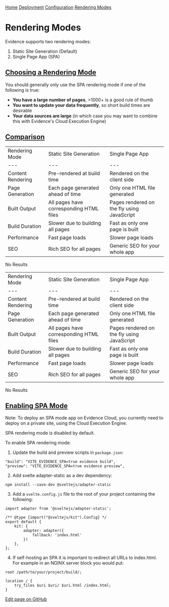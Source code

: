 [Home](https://docs.evidence.dev/) [Deployment](https://docs.evidence.dev/deployment) [Configuration](https://docs.evidence.dev/deployment/configuration) [Rendering Modes](https://docs.evidence.dev/deployment/configuration/rendering-modes)

# Rendering Modes

Evidence supports two rendering modes:

1. Static Site Generation (Default)
2. Single Page App (SPA)

## [Choosing a Rendering Mode](https://docs.evidence.dev/deployment/configuration/rendering-modes\#choosing-a-rendering-mode)

You should generally only use the SPA rendering mode if one of the following is true:

- **You have a large number of pages**, >1000+ is a good rule of thumb
- **You want to update your data frequently**, so short build times are desirable
- **Your data sources are large** (in which case you may want to combine this with Evidence's Cloud Execution Engine)

## [Comparison](https://docs.evidence.dev/deployment/configuration/rendering-modes\#comparison)

|  |  |  |
| --- | --- | --- |
| Rendering Mode | Static Site Generation | Single Page App |
| --- | --- | --- |
| Content Rendering | Pre-rendered at build time | Rendered on the client side |
| Page Generation | Each page generated ahead of time | Only one HTML file generated |
| Built Output | All pages have corresponding HTML files | Pages rendered on the fly using JavaScript |
| Build Duration | Slower due to building all pages | Fast as only one page is built |
| Performance | Fast page loads | Slower page loads |
| SEO | Rich SEO for all pages | Generic SEO for your whole app |

No Results

|  |  |  |
| --- | --- | --- |
| Rendering Mode | Static Site Generation | Single Page App |
| --- | --- | --- |
| Content Rendering | Pre-rendered at build time | Rendered on the client side |
| Page Generation | Each page generated ahead of time | Only one HTML file generated |
| Built Output | All pages have corresponding HTML files | Pages rendered on the fly using JavaScript |
| Build Duration | Slower due to building all pages | Fast as only one page is built |
| Performance | Fast page loads | Slower page loads |
| SEO | Rich SEO for all pages | Generic SEO for your whole app |

No Results

## [Enabling SPA Mode](https://docs.evidence.dev/deployment/configuration/rendering-modes\#enabling-spa-mode)

Note: To deploy an SPA mode app on Evidence Cloud, you currently need to deploy on a private site, using the Cloud Execution Engine.

SPA rendering mode is disabled by default.

To enable SPA rendering mode:

1. Update the build and preview scripts in `package.json`:

```text-sm json
"build": "VITE_EVIDENCE_SPA=true evidence build",
"preview": "VITE_EVIDENCE_SPA=true evidence preview",
```

2. Add svelte adapter-static as a dev dependency:

```text-sm bash
npm install --save-dev @sveltejs/adapter-static
```

3. Add a `svelte.config.js` file to the root of your project containing the following:

```text-sm javascript
import adapter from '@sveltejs/adapter-static';

/** @type {import("@sveltejs/kit").Config} */
export default {
    kit: {
        adapter: adapter({
            fallback: 'index.html'
        })
    },
};
```

4. If self-hosting an SPA it is important to redirect all URLs to index.html. For example in an NGINX server block you would put:

```text-sm code
root /path/to/your/project/build/;

location / {
    try_files $uri $uri/ $uri.html /index.html;
}
```

[Edit page on GitHub](https://github.com/evidence-dev/evidence/edit/next/sites/docs/pages/deployment/configuration/rendering-modes/index.md)